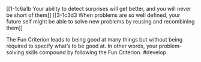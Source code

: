 [[1-1c6a1b Your ability to detect surprises will get better, and you will never be short of them]]
[[3-1c3d3 When problems are so well defined, your future self might be able to solve new problems by reusing and recombining them]]

The Fun Criterion leads to being good at many things but without being required to specify what’s to be good at. In other words, your problem-solving skills compound by following the Fun Criterion.
#develop 